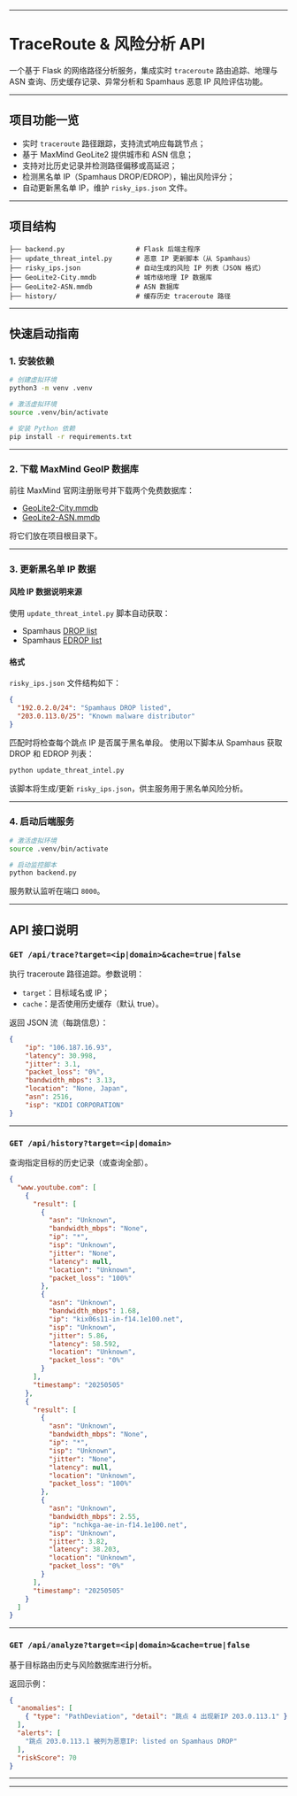
---

# TraceRoute & 风险分析 API

一个基于 Flask 的网络路径分析服务，集成实时 `traceroute` 路由追踪、地理与 ASN 查询、历史缓存记录、异常分析和 Spamhaus 恶意 IP 风险评估功能。

---

## 项目功能一览

* 实时 `traceroute` 路径跟踪，支持流式响应每跳节点；
* 基于 MaxMind GeoLite2 提供城市和 ASN 信息；
* 支持对比历史记录并检测路径偏移或高延迟；
* 检测黑名单 IP（Spamhaus DROP/EDROP），输出风险评分；
* 自动更新黑名单 IP，维护 `risky_ips.json` 文件。

---

## 项目结构

```
├── backend.py                  # Flask 后端主程序
├── update_threat_intel.py      # 恶意 IP 更新脚本（从 Spamhaus）
├── risky_ips.json              # 自动生成的风险 IP 列表（JSON 格式）
├── GeoLite2-City.mmdb          # 城市级地理 IP 数据库
├── GeoLite2-ASN.mmdb           # ASN 数据库
├── history/                    # 缓存历史 traceroute 路径
```

---

## 快速启动指南

### 1. 安装依赖

```bash
# 创建虚拟环境
python3 -m venv .venv

# 激活虚拟环境
source .venv/bin/activate

# 安装 Python 依赖
pip install -r requirements.txt
```

---

### 2. 下载 MaxMind GeoIP 数据库

前往 MaxMind 官网注册账号并下载两个免费数据库：

* [GeoLite2-City.mmdb](https://dev.maxmind.com/geoip/geolite2-free-geolocation-data)
* [GeoLite2-ASN.mmdb](https://dev.maxmind.com/geoip/geolite2-free-geolocation-data)

将它们放在项目根目录下。

---

### 3. 更新黑名单 IP 数据


#### 风险 IP 数据说明来源

使用 `update_threat_intel.py` 脚本自动获取：

* Spamhaus [DROP list](https://www.spamhaus.org/drop/)
* Spamhaus [EDROP list](https://www.spamhaus.org/drop/edrop/)

#### 格式

`risky_ips.json` 文件结构如下：

```json
{
  "192.0.2.0/24": "Spamhaus DROP listed",
  "203.0.113.0/25": "Known malware distributor"
}
```

匹配时将检查每个跳点 IP 是否属于黑名单段。
使用以下脚本从 Spamhaus 获取 DROP 和 EDROP 列表：

```bash
python update_threat_intel.py
```

该脚本将生成/更新 `risky_ips.json`，供主服务用于黑名单风险分析。

---

### 4. 启动后端服务

```bash
# 激活虚拟环境
source .venv/bin/activate

# 启动监控脚本
python backend.py
```

服务默认监听在端口 `8000`。

---

## API 接口说明

### `GET /api/trace?target=<ip|domain>&cache=true|false`

执行 traceroute 路径追踪。参数说明：

* `target`：目标域名或 IP；
* `cache`：是否使用历史缓存（默认 true）。

返回 JSON 流（每跳信息）：

```json
{
    "ip": "106.187.16.93", 
    "latency": 30.998, 
    "jitter": 3.1,
    "packet_loss": "0%", 
    "bandwidth_mbps": 3.13, 
    "location": "None, Japan", 
    "asn": 2516, 
    "isp": "KDDI CORPORATION"
}
```

---

### `GET /api/history?target=<ip|domain>`

查询指定目标的历史记录（或查询全部）。
```json
{
  "www.youtube.com": [
    {
      "result": [
        {
          "asn": "Unknown",
          "bandwidth_mbps": "None",
          "ip": "*",
          "isp": "Unknown",
          "jitter": "None",
          "latency": null,
          "location": "Unknown",
          "packet_loss": "100%"
        },
        {
          "asn": "Unknown",
          "bandwidth_mbps": 1.68,
          "ip": "kix06s11-in-f14.1e100.net",
          "isp": "Unknown",
          "jitter": 5.86,
          "latency": 58.592,
          "location": "Unknown",
          "packet_loss": "0%"
        }
      ],
      "timestamp": "20250505"
    },
    {
      "result": [
        {
          "asn": "Unknown",
          "bandwidth_mbps": "None",
          "ip": "*",
          "isp": "Unknown",
          "jitter": "None",
          "latency": null,
          "location": "Unknown",
          "packet_loss": "100%"
        },
        {
          "asn": "Unknown",
          "bandwidth_mbps": 2.55,
          "ip": "nchkga-ae-in-f14.1e100.net",
          "isp": "Unknown",
          "jitter": 3.82,
          "latency": 38.203,
          "location": "Unknown",
          "packet_loss": "0%"
        }
      ],
      "timestamp": "20250505"
    }
  ]
}
```


---

### `GET /api/analyze?target=<ip|domain>&cache=true|false`

基于目标路由历史与风险数据库进行分析。

返回示例：

```json
{
  "anomalies": [
    { "type": "PathDeviation", "detail": "跳点 4 出现新IP 203.0.113.1" }
  ],
  "alerts": [
    "跳点 203.0.113.1 被列为恶意IP: listed on Spamhaus DROP"
  ],
  "riskScore": 70
}
```

---



---